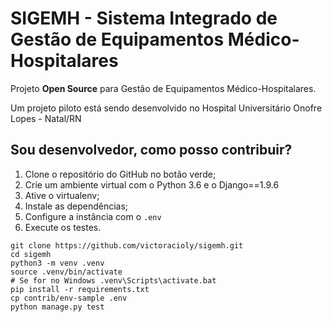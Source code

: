 # SIGEMH - Sistema Integrado de Gestão de Equipamentos Médico-Hospitalares

Projeto __Open Source__ para Gestão de Equipamentos Médico-Hospitalares.

Um projeto piloto está sendo desenvolvido no Hospital Universitário Onofre Lopes - Natal/RN

## Sou desenvolvedor, como posso contribuir?

1. Clone o repositório do GitHub no botão verde;
2. Crie um ambiente virtual com o Python 3.6 e o Django==1.9.6
3. Ative o virtualenv;
4. Instale as dependências;
5. Configure a instância com o `.env`
6. Execute os testes.

```
git clone https://github.com/victoracioly/sigemh.git
cd sigemh
python3 -m venv .venv
source .venv/bin/activate
# Se for no Windows .venv\Scripts\activate.bat
pip install -r requirements.txt
cp contrib/env-sample .env
python manage.py test
```